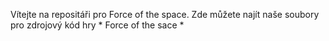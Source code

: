 Vítejte na repositáři pro Force of the space. Zde můžete najít naše soubory pro zdrojový kód hry * Force of the sace *
